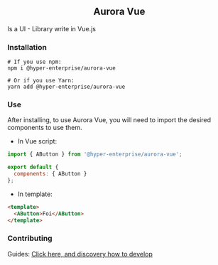 <h2 align="center">Aurora Vue</h2>

Is a UI - Library write in Vue.js

### Installation

```
# If you use npm: 
npm i @hyper-enterprise/aurora-vue

# Or if you use Yarn: 
yarn add @hyper-enterprise/aurora-vue
```

### Use

After installing, to use Aurora Vue, you will need to import the desired components to use them.

- In Vue script:
```js
import { AButton } from '@hyper-enterprise/aurora-vue';

export default {
  components: { AButton }
};
```

- In template:

```html
<template>
  <AButton>Foi</AButton>
</template>
```

### Contributing

Guides:
[Click here, and discovery how to develop](CONTRIBUTING.md)
